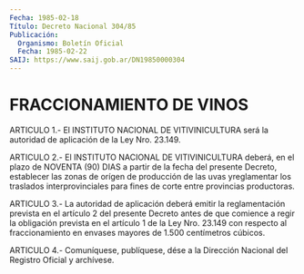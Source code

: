 ```yaml
---
Fecha: 1985-02-18
Título: Decreto Nacional 304/85
Publicación:
  Organismo: Boletín Oficial
  Fecha: 1985-02-22
SAIJ: https://www.saij.gob.ar/DN19850000304
---
```

# FRACCIONAMIENTO DE VINOS

<a id="1"></a>
ARTICULO  1.-  El  INSTITUTO  NACIONAL  DE  VITIVINICULTURA será la autoridad de aplicación de la Ley Nro. 23.149.

<a id="2"></a>
ARTICULO  2.-  El  INSTITUTO NACIONAL DE VITIVINICULTURA deberá, en el plazo de NOVENTA  (90)  DIAS  a  partir de la fecha del presente Decreto, establecer las zonas de orígen  de  producción de las uvas yreglamentar los traslados interprovinciales para  fines  de  corte entre provincias productoras.

<a id="3"></a>
ARTICULO    3.-   La  autoridad  de  aplicación  deberá  emitir  la reglamentación prevista  en  el  artículo  2  del  presente Decreto antes  de  que  comience  a  regir  la  obligación prevista  en  el artículo  1 de la Ley Nro. 23.149 con respecto  al  fraccionamiento en envases mayores de 1.500 centímetros cúbicos.

<a id="4"></a>
ARTICULO  4.- Comuníquese, publíquese, dése a la Dirección Nacional del Registro Oficial y archívese.